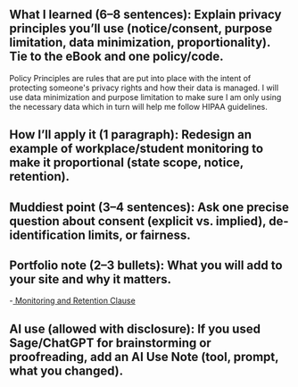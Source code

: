 ## What I learned (6–8 sentences): Explain privacy principles you’ll use (notice/consent, purpose limitation, data minimization, proportionality). Tie to the eBook and one policy/code.
Policy Principles are rules that are put into place with the intent of protecting someone's privacy rights and how their data is managed. 
I will use data minimization and purpose limitation to make sure I am only using the necessary data which in turn will help me follow HIPAA guidelines.

## How I’ll apply it (1 paragraph): Redesign an example of workplace/student monitoring to make it proportional (state scope, notice, retention).


## Muddiest point (3–4 sentences): Ask one precise question about consent (explicit vs. implied), de-identification limits, or fairness.


## Portfolio note (2–3 bullets): What you will add to your site and why it matters.
-[ Monitoring and Retention Clause](https://drive.google.com/file/d/1Dhz9qMvzLghLPWbGtuH3yqaDqn5AaVWa/view?usp=drive_link)


## AI use (allowed with disclosure): If you used Sage/ChatGPT for brainstorming or proofreading, add an AI Use Note (tool, prompt, what you changed).
